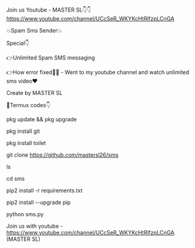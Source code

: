 Join us Youtube - MASTER SL👇👇
https://www.youtube.com/channel/UCcSeR_WKYKcHtRlfzpLCnGA

💥Spam Sms Sender💥

Special👇

👉Unlimited Spam SMS messaging

👉How error fixed🤔🤔 - Went to my youtube channel and watch unlimited sms video❤️

Create by MASTER SL

🤔Termux codes👇

pkg update && pkg upgrade

pkg install git

pkg install toilet

git clone https://github.com/mastersl26/sms

ls

cd sms

pip2 install -r requirements.txt

pip2 install --upgrade pip

python sms.py


Join us with youtube - https://www.youtube.com/channel/UCcSeR_WKYKcHtRlfzpLCnGA
   (MASTER SL)
